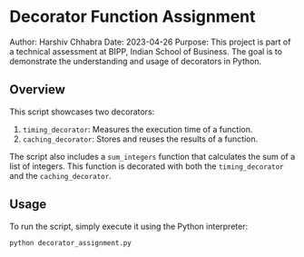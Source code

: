 # Decorator Function Assignment

Author: Harshiv Chhabra
Date: 2023-04-26
Purpose: This project is part of a technical assessment at BIPP, Indian School of Business. The goal is to demonstrate the understanding and usage of decorators in Python.

## Overview

This script showcases two decorators:
1. `timing_decorator`: Measures the execution time of a function.
2. `caching_decorator`: Stores and reuses the results of a function.

The script also includes a `sum_integers` function that calculates the sum of a list of integers. This function is decorated with both the `timing_decorator` and the `caching_decorator`.

## Usage

To run the script, simply execute it using the Python interpreter:

```bash
python decorator_assignment.py
